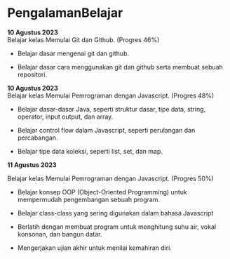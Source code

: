 # PengalamanBelajar
**10 Agustus 2023**  
Belajar kelas Memulai Git dan Github. (Progres 46%)

* Belajar dasar mengenai git dan github.

* Belajar dasar cara menggunakan git dan github serta membuat sebuah repositori.  


**10 Agustus 2023**      
Belajar kelas Memulai Pemrograman dengan Javascript. (Progres 48%)

  * Belajar dasar-dasar Java, seperti struktur dasar, tipe data, string, operator, input output, dan array.

  * Belajar control flow dalam Javascript, seperti perulangan dan percabangan.

  * Belajar tipe data koleksi, seperti list, set, dan map.

**11 Agustus 2023**    

Belajar kelas Memulai Pemrograman dengan Javascript. (Progres 50%)

  * Belajar konsep OOP (Object-Oriented Programming) untuk mempermudah pengembangan sebuah program.

  * Belajar class-class yang sering digunakan dalam bahasa Javascript
    
  * Berlatih dengan membuat program untuk menghitung suhu air, vokal konsonan, dan bangun datar. 

  * Mengerjakan ujian akhir untuk menilai kemahiran diri.
